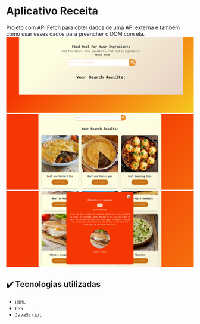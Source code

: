 # Aplicativo Receita
Projeto com API Fetch para obter dados de uma API externa e também como usar esses dados para preencher o DOM com ela.
![Página inicial do projeto](./img/Captura%20de%20tela%20de%202022-06-21%2017-48-14.png) 
![Página com pratos](./img/Captura%20de%20tela%20de%202022-06-21%2017-49-55.png) 
![Página  com receitas ](./img/Captura%20de%20tela%20de%202022-06-21%2017-51-47.png) 


## ✔️ Tecnologias utilizadas

- ``HTML``
- ``CSS``
- ``JavaScript``
